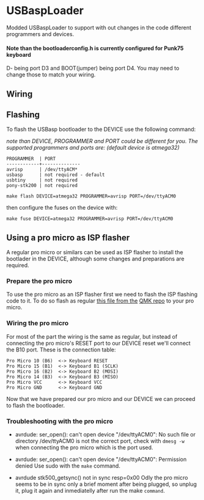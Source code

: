 # USBaspLoader

Modded USBaspLoader to support with out changes in the code different
programmers and devices.

#### Note than the bootloaderconfig.h is currently configured for Punk75 keyboard
D- being port D3 and BOOT(jumper) being port D4. You may need to change those to
match your wiring.

## Wiring

## Flashing

To flash the USBasp bootloader to the DEVICE use the following command:

*note than DEVICE, PROGRAMMER and PORT could be different for you. The supported*
*programmers and ports are: (default device is atmega32)*
```
PROGRAMMER  | PORT
------------+--------------
avrisp      | /dev/ttyACM*
usbasp      | not required - default
usbtiny     | not required
pony-stk200 | not required
```

```
make flash DEVICE=atmega32 PROGRAMMER=avrisp PORT=/dev/ttyACM0
```

then configure the fuses on the device with:

```
make fuse DEVICE=atmega32 PROGRAMMER=avrisp PORT=/dev/ttyACM0
```

## Using a pro micro as ISP flasher

A regular pro micro or similars can be used as ISP flasher to install the
bootlader in the DEVICE, although some changes and preparations are required.

### Prepare the pro micro

To use the pro micro as an ISP flasher first we need to flash the ISP flashing
code to it. To do so flash as regular [this file from the](https://github.com/qmk/qmk_firmware/blob/master/util/pro_micro_ISP_B6_10.hex) [QMK repo](https://github.com/qmk/qmk_firmware/) to your pro
micro.

### Wiring the pro micro

For most of the part the wiring is the same as regular, but instead of connecting
the pro micro's RESET port to our DEVICE reset we'll connect the B10 port. These
is the connection table:

```
Pro Micro 10 (B6)  <-> Keyboard RESET
Pro Micro 15 (B1)  <-> Keyboard B1 (SCLK)
Pro Micro 16 (B2)  <-> Keyboard B2 (MOSI)
Pro Micro 14 (B3)  <-> Keyboard B3 (MISO)
Pro Micro VCC      <-> Keyboard VCC
Pro Micro GND      <-> Keyboard GND
```

Now that we have prepared our pro micro and our DEVICE we can proceed to flash
the bootloader.

### Troubleshooting with the pro micro

* avrdude: ser_open(): can't open device "/dev/ttyACM0": No such file or directory
/dev/ttyACM0 is not the correct port, check with `dmesg -w` when connecting the
pro micro which is the port used.

* avrdude: ser_open(): can't open device "/dev/ttyACM0": Permission denied
Use sudo with the `make` command.

* avrdude stk500_getsync() not in sync resp=0x00
Odly the pro micro seems to be in sync only a brief moment after being plugged,
so unplug it, plug it again and inmediatelly after run the make `command`.
